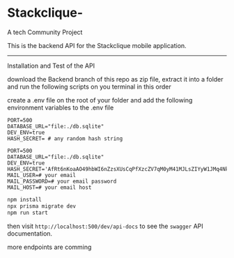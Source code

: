 # Stackclique-

A tech Community Project

This is the backend API for the Stackclique mobile application.

---

Installation and Test of the API

download the Backend branch of this repo as zip file, extract it into a folder and run the following scripts on you terminal in this order

create a .env file on the root of your folder and add the following environment variables to the .env file

```env
PORT=500
DATABASE_URL="file:./db.sqlite"
DEV_ENV=true
HASH_SECRET= # any random hash string

PORT=500
DATABASE_URL="file:./db.sqlite"
DEV_ENV=true
HASH_SECRET='AfRt6nKoaAO49hbWI6nZzsXUsCqPfXzcZV7qM0yM41MJLsZIYyW1JMq4NkTZ1vtnPsfMaUiB'
MAIL_USER=# your email
MAIL_PASSWORD=# your email password
MAIL_HOST=# your email host
```

```cmd
npm install
npx prisma migrate dev
npm run start

```

then visit `http://localhost:500/dev/api-docs` to see the `swagger` API documentation.

more endpoints are comming
